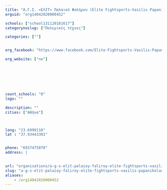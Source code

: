 ```yaml
---
title: "Α.Γ.Σ. «ΕΛΙΤ» Παλαιού Φαλήρου (Elite Fightsports-Vasilis Papanikolaou)"
orguid: "org14042020000452"

schools: ["school131120181617"]
categorynoslug: ["Πολεμικές τέχνες"]

categories: [""]


org_facebook: "https://www.facebook.com/Elite-Fightsports-Vasilis-Papanikolaou-156031951614590/"

org_website: ["no"]







count_schools: "0"
logo: ""

description: ""
cities: ["Αθήνα"]



long: "23.6990118"
lat : "37.93443301"


phone: "6937475078"
address: |
    

url: "organisations/a-g-s-elit-palaioy-faliroy-elite-fightsports-vasilis-papanikolaou/athina/"
slug: "a-g-s-elit-palaioy-faliroy-elite-fightsports-vasilis-papanikolaou"
aliases:
    - /org14042020000452
---
```



